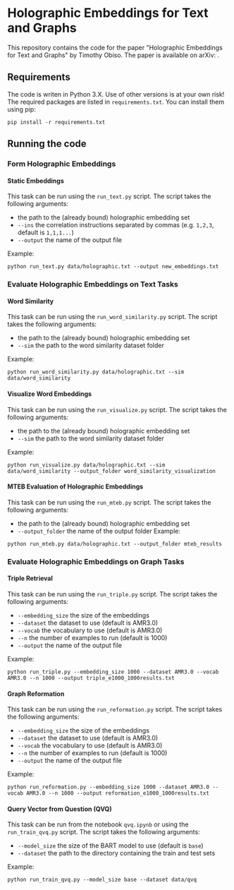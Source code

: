 # Holographic Embeddings for Text and Graphs

This repository contains the code for the paper "Holographic Embeddings for Text and Graphs" by Timothy Obiso. The paper is available on arXiv: []().

## Requirements
The code is writen in Python 3.X. Use of other versions is at your own risk! The required packages are listed in `requirements.txt`. You can install them using pip:
```
pip install -r requirements.txt
```

## Running the code
### Form Holographic Embeddings
#### Static Embeddings
This task can be run using the `run_text.py` script. The script takes the following arguments:
- the path to the (already bound) holographic embedding set
- `--ins` the correlation instructions separated by commas (e.g. `1,2,3`, default is `1,1,1...`)
- `--output` the name of the output file

Example:
```
python run_text.py data/holographic.txt --output new_embeddings.txt
```

### Evaluate Holographic Embeddings on Text Tasks
#### Word Similarity
This task can be run using the `run_word_similarity.py` script. The script takes the following arguments:
- the path to the (already bound) holographic embedding set
- `--sim` the path to the word similarity dataset folder

Example:
```
python run_word_similarity.py data/holographic.txt --sim data/word_similarity
```

#### Visualize Word Embeddings
This task can be run using the `run_visualize.py` script. The script takes the following arguments:
- the path to the (already bound) holographic embedding set
- `--sim` the path to the word similarity dataset folder

Example:
```
python run_visualize.py data/holographic.txt --sim data/word_similarity --output_folder word_similarity_visualization
```

#### MTEB Evaluation of Holographic Embeddings
This task can be run using the `run_mteb.py` script. The script takes the following arguments:
- the path to the (already bound) holographic embedding set
- `--output_folder` the name of the output folder
Example:
```
python run_mteb.py data/holographic.txt --output_folder mteb_results
```

### Evaluate Holographic Embeddings on Graph Tasks
#### Triple Retrieval
This task can be run using the `run_triple.py` script. The script takes the following arguments:
- `--embedding_size` the size of the embeddings
- `--dataset` the dataset to use (default is AMR3.0)
- `--vocab` the vocabulary to use (default is AMR3.0)
- `--n` the number of examples to run (default is 1000)
- `--output` the name of the output file

Example:
```
python run_triple.py --embedding_size 1000 --dataset AMR3.0 --vocab AMR3.0 --n 1000 --output triple_e1000_1000results.txt
```

#### Graph Reformation
This task can be run using the `run_reformation.py` script. The script takes the following arguments:
- `--embedding_size` the size of the embeddings
- `--dataset` the dataset to use (default is AMR3.0)
- `--vocab` the vocabulary to use (default is AMR3.0)
- `--n` the number of examples to run (default is 1000)
- `--output` the name of the output file

Example:
```
python run_reformation.py --embedding_size 1000 --dataset AMR3.0 --vocab AMR3.0 --n 1000 --output reformation_e1000_1000results.txt
```


#### Query Vector from Question (QVQ)
This task can be run from the notebook `qvq.ipynb` or using the `run_train_qvq.py` script. The script takes the following arguments:
- `--model_size` the size of the BART model to use (default is `base`)
- `--dataset` the path to the directory containing the train and test sets

Example:
```
python run_train_qvq.py --model_size base --dataset data/qvq
```